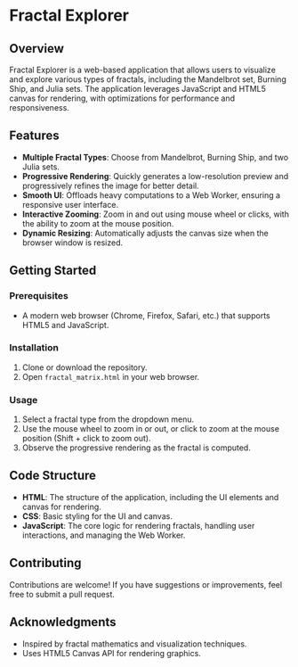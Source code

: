 # Fractal Explorer

## Overview
Fractal Explorer is a web-based application that allows users to visualize and explore various types of fractals, including the Mandelbrot set, Burning Ship, and Julia sets. The application leverages JavaScript and HTML5 canvas for rendering, with optimizations for performance and responsiveness.

## Features
- **Multiple Fractal Types**: Choose from Mandelbrot, Burning Ship, and two Julia sets.
- **Progressive Rendering**: Quickly generates a low-resolution preview and progressively refines the image for better detail.
- **Smooth UI**: Offloads heavy computations to a Web Worker, ensuring a responsive user interface.
- **Interactive Zooming**: Zoom in and out using mouse wheel or clicks, with the ability to zoom at the mouse position.
- **Dynamic Resizing**: Automatically adjusts the canvas size when the browser window is resized.

## Getting Started

### Prerequisites
- A modern web browser (Chrome, Firefox, Safari, etc.) that supports HTML5 and JavaScript.

### Installation
1. Clone or download the repository.
2. Open `fractal_matrix.html` in your web browser.

### Usage
1. Select a fractal type from the dropdown menu.
2. Use the mouse wheel to zoom in or out, or click to zoom at the mouse position (Shift + click to zoom out).
3. Observe the progressive rendering as the fractal is computed.

## Code Structure
- **HTML**: The structure of the application, including the UI elements and canvas for rendering.
- **CSS**: Basic styling for the UI and canvas.
- **JavaScript**: The core logic for rendering fractals, handling user interactions, and managing the Web Worker.

## Contributing
Contributions are welcome! If you have suggestions or improvements, feel free to submit a pull request.

## Acknowledgments
- Inspired by fractal mathematics and visualization techniques.
- Uses HTML5 Canvas API for rendering graphics.
